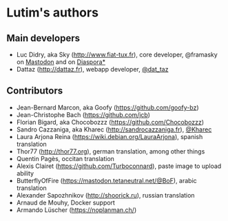 # Lutim's authors

## Main developers

* Luc Didry, aka Sky (<http://www.fiat-tux.fr>), core developer, @framasky on [Mastodon](https://framapiaf.org/@framasky) and on [Diaspora*](https://framasphere.org/public/framasky)
* Dattaz (<http://dattaz.fr>), webapp developer, [@dat_taz](https://twitter.com/dat_taz)

## Contributors

* Jean-Bernard Marcon, aka Goofy (<https://github.com/goofy-bz>)
* Jean-Christophe Bach (<https://github.com/jcb>)
* Florian Bigard, aka Chocobozzz (<https://github.com/Chocobozzz>)
* Sandro Cazzaniga, aka Kharec (<http://sandrocazzaniga.fr>), [@Kharec](https://twitter.com/Kharec)
* Laura Arjona Reina (<https://wiki.debian.org/LauraArjona>), spanish translation
* Thor77 (<http://thor77.org>), german translation, among other things
* Quentin Pagès, occitan translation
* Alexis Clairet (<https://github.com/Turboconnard>), paste image to upload ability
* ButterflyOfFire (<https://mastodon.tetaneutral.net/@BoF>), arabic translation
* Alexander Sapozhnikov (<http://shoorick.ru>), russian translation
* Arnaud de Mouhy, Docker support
* Armando Lüscher (<https://noplanman.ch/>)
